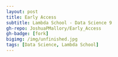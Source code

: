 ```yaml
---
layout: post
title: Early Access
subtitle: Lambda School - Data Science 9
gh-repo: JoshuaPMallory/Early_Access
gh-badge: [fork]
bigimg: /img/unfinished.jpg
tags: [Data Science, Lambda School]
---
```


